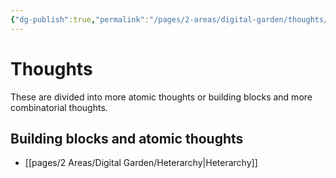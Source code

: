 ```yaml
---
{"dg-publish":true,"permalink":"/pages/2-areas/digital-garden/thoughts/"}
---
```


# Thoughts

These are divided into more atomic thoughts or building blocks and more combinatorial thoughts.

## Building blocks and atomic thoughts

- [[pages/2 Areas/Digital Garden/Heterarchy|Heterarchy]]